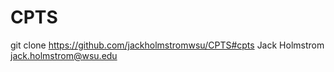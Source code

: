 # CPTS
git clone <https://github.com/jackholmstromwsu/CPTS#cpts>
Jack Holmstrom 
jack.holmstrom@wsu.edu
